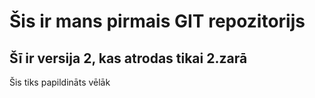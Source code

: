 # Šis ir mans pirmais GIT repozitorijs
## Šī ir versija 2, kas atrodas tikai 2.zarā
Šis tiks papildināts vēlāk